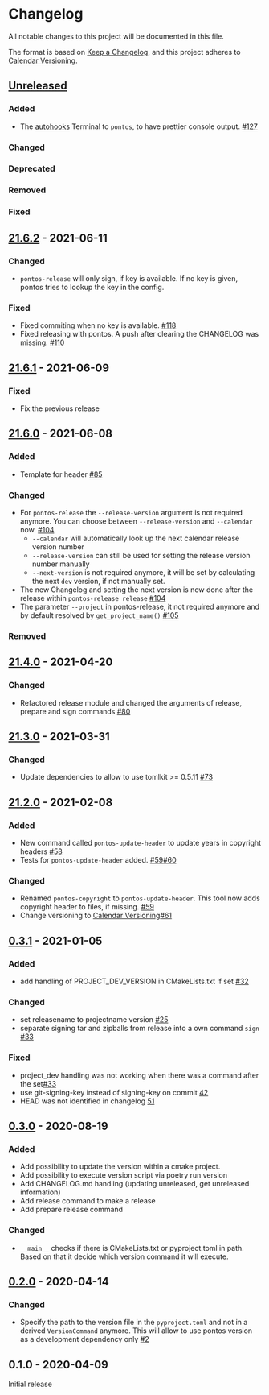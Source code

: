 # Changelog

All notable changes to this project will be documented in this file.

The format is based on [Keep a Changelog](https://keepachangelog.com/en/1.0.0/),
and this project adheres to [Calendar Versioning](https://calver.org).

## [Unreleased]
### Added
* The [autohooks](https://github.com/greenbone/autohooks) Terminal to `pontos`, to have prettier console output. [#127](https://github.com/greenbone/pontos/pull/127)

### Changed
### Deprecated
### Removed
### Fixed

[Unreleased]: https://github.com/greenbone/pontos/compare/v21.6.2...HEAD


## [21.6.2] - 2021-06-11
### Changed
* `pontos-release` will only sign, if key is available. If no key is given, pontos tries to lookup the key in the config.

### Fixed
* Fixed commiting when no key is available. [#118](https://github.com/greenbone/pontos/pull/118)
* Fixed releasing with pontos. A push after clearing the CHANGELOG was missing. [#110](https://github.com/greenbone/pontos/pull/110)

[21.6.2]: https://github.com/greenbone/pontos/compare/v21.6.1...v21.6.2

## [21.6.1] - 2021-06-09
### Fixed
* Fix the previous release

[21.6.1]: https://github.com/greenbone/pontos/compare/v21.6.0...v21.6.1

## [21.6.0] - 2021-06-08
### Added
- Template for header [#85](https://github.com/greenbone/pontos/pull/85)

### Changed
- For `pontos-release` the `--release-version` argument is not required anymore. You can choose between `--release-version` and `--calendar` now. [#104](https://github.com/greenbone/pontos/pull/104)
  - `--calendar` will automatically look up the next calendar release version number
  - `--release-version` can still be used for setting the release version number manually
  - `--next-version` is not required anymore, it will be set by calculating the next `dev` version, if not manually set.
- The new Changelog and setting the next version is now done after the release within `pontos-release release` [#104](https://github.com/greenbone/pontos/pull/104)
- The parameter `--project` in pontos-release, it not required anymore and by default resolved by `get_project_name()` [#105](https://github.com/greenbone/pontos/pull/105)

### Removed

[21.6.0]: https://github.com/greenbone/pontos/compare/v21.4.0...v21.6.0

## [21.4.0] - 2021-04-20
### Changed
- Refactored release module and changed the arguments of release, prepare and
  sign commands [#80](https://github.com/greenbone/pontos/pull/80)

[21.4.0]: https://github.com/greenbone/pontos/compare/v21.3.0...v21.4.0

## [21.3.0] - 2021-03-31
### Changed
- Update dependencies to allow to use tomlkit >= 0.5.11 [#73](https://github.com/greenbone/pontos/pull/73)

[21.3.0]: https://github.com/greenbone/pontos/compare/v21.2.0...v21.3.0

## [21.2.0] - 2021-02-08

### Added
- New command called `pontos-update-header` to update years in copyright headers [#58](https://github.com/greenbone/pontos/pull/58)
- Tests for `pontos-update-header` added. [#59](https://github.com/greenbone/pontos/pull/59)[#60](https://github.com/greenbone/pontos/pull/60)

### Changed
- Renamed `pontos-copyright` to `pontos-update-header`. This tool now adds copyright header to files, if missing. [#59](https://github.com/greenbone/pontos/pull/59)
- Change versioning to [Calendar Versioning](https://calver.org)[#61](https://github.com/greenbone/pontos/pull/61)

[21.2.0]: https://github.com/greenbone/pontos/compare/v0.3.1...v21.2.0

## [0.3.1] - 2021-01-05

### Added
- add handling of PROJECT_DEV_VERSION in CMakeLists.txt if set [#32](https://github.com/greenbone/pontos/pull/32)

### Changed
- set releasename to projectname version [#25](https://github.com/greenbone/pontos/pull/25)
- separate signing tar and zipballs from release into a own command `sign` [#33](https://github.com/greenbone/pontos/pull/33)

### Fixed
- project_dev handling was not working when there was a command after the set[#33](https://github.com/greenbone/pontos/pull/33)
- use git-signing-key instead of signing-key on commit [42](https://github.com/greenbone/pontos/pull/42)
- HEAD was not identified in changelog [51](https://github.com/greenbone/pontos/pull/51)

[0.3.1]: https://github.com/greenbone/pontos/compare/v0.3.0...HEAD

## [0.3.0] - 2020-08-19

### Added

* Add possibility to update the version within a cmake project.
* Add possibility to execute version script via poetry run version
* Add CHANGELOG.md handling (updating unreleased, get unreleased information)
* Add release command to make a release
* Add prepare release command

### Changed

* `__main__` checks if there is CMakeLists.txt or pyproject.toml in path.
   Based on that it decide which version command it will execute.

[0.3.0]: https://github.com/greenbone/pontos/compare/v0.2.0...v0.3.0

## [0.2.0] - 2020-04-14

### Changed

* Specify the path to the version file in the `pyproject.toml` and not in a
  derived `VersionCommand` anymore. This will allow to use pontos version as
  a development dependency only [#2](https://github.com/greenbone/pontos/pull/2)

[0.2.0]: https://github.com/greenbone/pontos/compare/v0.1.0...v0.2.0

## 0.1.0 - 2020-04-09

Initial release
